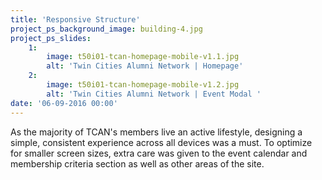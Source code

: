 ```yaml
---
title: 'Responsive Structure'
project_ps_background_image: building-4.jpg
project_ps_slides:
    1:
        image: t50i01-tcan-homepage-mobile-v1.1.jpg
        alt: 'Twin Cities Alumni Network | Homepage'
    2:
        image: t50i01-tcan-homepage-mobile-v1.2.jpg
        alt: 'Twin Cities Alumni Network | Event Modal '
date: '06-09-2016 00:00'
---
```


As the majority of TCAN's members live an active lifestyle, designing a simple, consistent experience across all devices was a must. To optimize for smaller screen sizes, extra care was given to the event calendar and membership criteria section as well as other areas of the site.